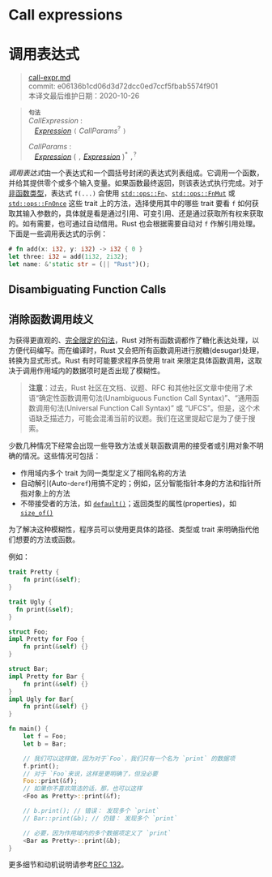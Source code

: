 # Call expressions
# 调用表达式

>[call-expr.md](https://github.com/rust-lang/reference/blob/master/src/expressions/call-expr.md)\
>commit: e06136b1cd06d3d72dcc0ed7ccf5fbab5574f901 \
>本译文最后维护日期：2020-10-26

> **<sup>句法</sup>**\
> _CallExpression_ :\
> &nbsp;&nbsp; [_Expression_] `(` _CallParams_<sup>?</sup> `)`
>
> _CallParams_ :\
> &nbsp;&nbsp; [_Expression_]&nbsp;( `,` [_Expression_] )<sup>\*</sup> `,`<sup>?</sup>

*调用表达式*由一个表达式和一个圆括号封闭的表达式列表组成。它调用一个函数，并给其提供零个或多个输入变量。如果函数最终返回，则该表达式执行完成。对于[非函数类型](https://doc.rust-lang.org/types/function-item.md)，表达式 `f(...)` 会使用 [`std::ops::Fn`]、[`std::ops::FnMut`] 或 [`std::ops::FnOnce`] 这些 trait 上的方法，选择使用其中的哪些 trait 要看 `f` 如何获取其输入参数的，具体就是看是通过引用、可变引用、还是通过获取所有权来获取的。如有需要，也可通过自动借用。Rust 也会根据需要自动对 `f` 作解引用处理。下面是一些调用表达式的示例：

```rust
# fn add(x: i32, y: i32) -> i32 { 0 }
let three: i32 = add(1i32, 2i32);
let name: &'static str = (|| "Rust")();
```

## Disambiguating Function Calls
## 消除函数调用歧义

为获得更直观的、[完全限定的句法][fully-qualified syntax]，Rust 对所有函数调都作了糖化表达处理，以方便代码编写。而在编译时，Rust 又会把所有函数调用进行脱糖(desugar)处理，转换为显式形式。Rust 有时可能要求程序员使用 trait 来限定具体函数调用，这取决于调用作用域内的数据项时是否出现了模糊性。

> **注意**：过去，Rust 社区在文档、议题、RFC 和其他社区文章中使用了术语“确定性函数调用句法(Unambiguous Function Call Syntax)”、“通用函数调用句法(Universal Function Call Syntax)” 或 “UFCS”。但是，这个术语缺乏描述力，可能会混淆当前的议题。我们在这里提起它是为了便于搜索。

少数几种情况下经常会出现一些导致方法或关联函数调用的接受者或引用对象不明确的情况。这些情况可包括：

* 作用域内多个 trait 为同一类型定义了相同名称的方法
* 自动解引(Auto-`deref`)用搞不定的；例如，区分智能指针本身的方法和指针所指对象上的方法
* 不带接受者的方法，如 [`default()`]；返回类型的属性(properties)，如 [`size_of()`]

为了解决这种模糊性，程序员可以使用更具体的路径、类型或 trait 来明确指代他们想要的方法或函数。

例如：

```rust
trait Pretty {
    fn print(&self);
}

trait Ugly {
  fn print(&self);
}

struct Foo;
impl Pretty for Foo {
    fn print(&self) {}
}

struct Bar;
impl Pretty for Bar {
    fn print(&self) {}
}
impl Ugly for Bar{
    fn print(&self) {}
}

fn main() {
    let f = Foo;
    let b = Bar;

    // 我们可以这样做，因为对于`Foo`，我们只有一个名为 `print` 的数据项
    f.print();
    // 对于 `Foo`来说，这样是更明确了，但没必要
    Foo::print(&f);
    // 如果你不喜欢简洁的话，那，也可以这样
    <Foo as Pretty>::print(&f);

    // b.print(); // 错误： 发现多个 `print`
    // Bar::print(&b); // 仍错： 发现多个 `print`

    // 必要，因为作用域内的多个数据项定义了 `print`
    <Bar as Pretty>::print(&b);
}
```

更多细节和动机说明请参考[RFC 132]。

[RFC 132]: https://github.com/rust-lang/rfcs/blob/master/text/0132-ufcs.md
[_Expression_]: https://doc.rust-lang.org/expressions.md
[`default()`]: https://doc.rust-lang.org/std/default/trait.Default.html#tymethod.default
[`size_of()`]: https://doc.rust-lang.org/std/mem/fn.size_of.html
[`std::ops::FnMut`]: https://doc.rust-lang.org/std/ops/trait.FnMut.html
[`std::ops::FnOnce`]: https://doc.rust-lang.org/std/ops/trait.FnOnce.html
[`std::ops::Fn`]: https://doc.rust-lang.org/std/ops/trait.Fn.html
[fully-qualified syntax]: https://doc.rust-lang.org/paths.md#qualified-paths

<!-- 2020-11-3 -->
<!-- checked -->
